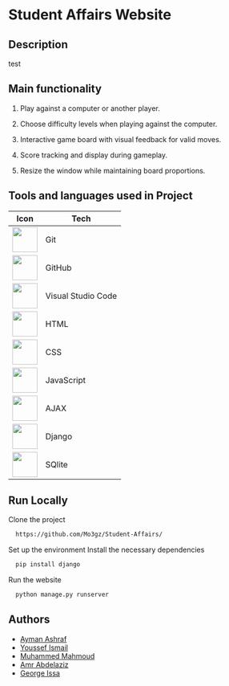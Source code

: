 # Student Affairs Website

## Description

test

## Main functionality
1. Play against a computer or another player.
   
2. Choose difficulty levels when playing against the computer.
   
3. Interactive game board with visual feedback for valid moves.
   
4. Score tracking and display during gameplay.
   
5. Resize the window while maintaining board proportions.

## Tools and languages used in Project

| Icon                                                                                                                                 | Tech   |
| ------------------------------------------------------------------------------------------------------------------------------------ | ------ |
| <img height="50" src="https://user-images.githubusercontent.com/25181517/192108372-f71d70ac-7ae6-4c0d-8395-51d8870c2ef0.png">       | Git    |
| <img height="50" src="https://user-images.githubusercontent.com/25181517/192108374-8da61ba1-99ec-41d7-80b8-fb2f7c0a4948.png">        | GitHub |
| <img height="50" src="https://user-images.githubusercontent.com/25181517/192108891-d86b6220-e232-423a-bf5f-90903e6887c3.png">        | Visual Studio Code   |
| <img height="50" src="https://encrypted-tbn0.gstatic.com/images?q=tbn:ANd9GcRsubI1xnS2EsbFC7IKOtHXy3o2yp5zNGHX8-mLk-0nVw&s">	        | HTML  |
| <img height="50" src="https://upload.wikimedia.org/wikipedia/commons/thumb/d/d5/CSS3_logo_and_wordmark.svg/1200px-CSS3_logo_and_wordmark.svg.png">	        | CSS  |
| <img height="50" src="https://encrypted-tbn0.gstatic.com/images?q=tbn:ANd9GcS7uwLyomLuj-z2wdukzRfaViu2o_urpD0h8eOGOdtcLQ&s">	        | JavaScript  |
| <img height="50" src="https://encrypted-tbn0.gstatic.com/images?q=tbn:ANd9GcQEvudtN4NwY9uzAFdm7HS3t6KXE0Uw1rvFciuANFQkAQ&s">	        | AJAX  |
| <img height="50" src="https://global.discourse-cdn.com/auth0/original/3X/d/8/d8e87cc1ffe6637a6b8b076e976fa408f8b2d52e.png">	        | Django  |
| <img height="50" src="https://encrypted-tbn0.gstatic.com/images?q=tbn:ANd9GcTK-F27_MERDnxTvwVSbdvmR_xU7HPAgjVZGg_2cBj1Cw&s"> | SQlite    |

## Run Locally

Clone the project

```bash
  https://github.com/Mo3gz/Student-Affairs/
```

Set up the environment
Install the necessary dependencies

```bash
  pip install django
```

Run the website

```bash
  python manage.py runserver
```

## Authors

- [Ayman Ashraf](https://github.com/Mo3gz)
- [Youssef Ismail](https://github.com/Youssifismail)
- [Muhammed Mahmoud](https://github.com/mohamedmahmoudelgendy)
- [Amr Abdelaziz](https://github.com/AmrAbdelaziz20)
- [George Issa](https://github.com/tracer4)
